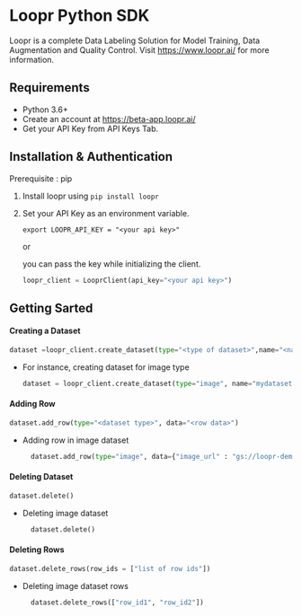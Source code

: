 # Loopr Python SDK
Loopr is a complete Data Labeling Solution for Model Training, Data Augmentation and Quality Control.
Visit https://www.loopr.ai/ for more information.

## Requirements

- Python 3.6+
- Create an account at https://beta-app.loopr.ai/ 
- Get your API Key from API Keys Tab.


## Installation & Authentication

Prerequisite : pip
1. Install loopr using `pip install loopr`
2. Set your API Key as an environment variable.

    ```
    export LOOPR_API_KEY = "<your api key>"
    ```
    
    or
   
   you can pass the key while initializing the client.
   
   ```python
   loopr_client = LooprClient(api_key="<your api key>")
   ```


## Getting Sarted


#### Creating a Dataset


```python 
dataset =loopr_client.create_dataset(type="<type of dataset>",name="<name for dataset>", slug="<slug for dataset>")
```
- For instance, creating dataset for image type 

  ```python
  dataset = loopr_client.create_dataset(type="image", name="mydataset", slug="mydataset")
  ```

#### Adding Row

 ```python
 dataset.add_row(type="<dataset type>", data="<row data>")
```
- Adding row in image dataset

  ```python
    dataset.add_row(type="image", data={"image_url" : "gs://loopr-demo-dataset/a61a69be-f152-4175-bab4-e119f980bc3d"})
  ```

#### Deleting Dataset

```python
dataset.delete()
```
- Deleting image dataset

  ```python
    dataset.delete()
  ```
  
#### Deleting Rows

```python
dataset.delete_rows(row_ids = ["list of row ids"])
```

- Deleting image dataset rows 

  ```python
    dataset.delete_rows(["row_id1", "row_id2"])
  ```